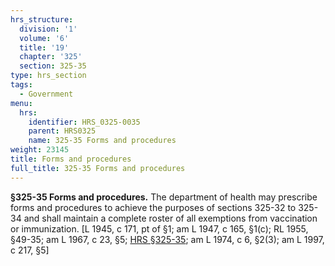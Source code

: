 ```yaml
---
hrs_structure:
  division: '1'
  volume: '6'
  title: '19'
  chapter: '325'
  section: 325-35
type: hrs_section
tags:
  - Government
menu:
  hrs:
    identifier: HRS_0325-0035
    parent: HRS0325
    name: 325-35 Forms and procedures
weight: 23145
title: Forms and procedures
full_title: 325-35 Forms and procedures
---
```

**§325-35 Forms and procedures.** The department of health may prescribe forms and procedures to achieve the purposes of sections 325-32 to 325-34 and shall maintain a complete roster of all exemptions from vaccination or immunization. [L 1945, c 171, pt of §1; am L 1947, c 165, §1(c); RL 1955, §49-35; am L 1967, c 23, §5; [HRS §325-35](/title-19/chapter-325/section-325-35/); am L 1974, c 6, §2(3); am L 1997, c 217, §5]